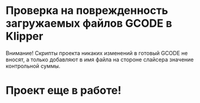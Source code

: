 # Проверка на поврежденность загружаемых файлов GCODE в Klipper
Внимание! Скрипты проекта никаких изменений в готовый GCODE не вносят, а только добавляют в имя файла на стороне слайсера значение контрольной суммы.
# Проект еще в работе!
